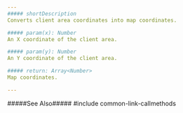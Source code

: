```yaml
---
##### shortDescription
Converts client area coordinates into map coordinates.

##### param(x): Number
An X coordinate of the client area.

##### param(y): Number
An Y coordinate of the client area.

##### return: Array<Number>
Map coordinates.

---
```

#####See Also#####
#include common-link-callmethods